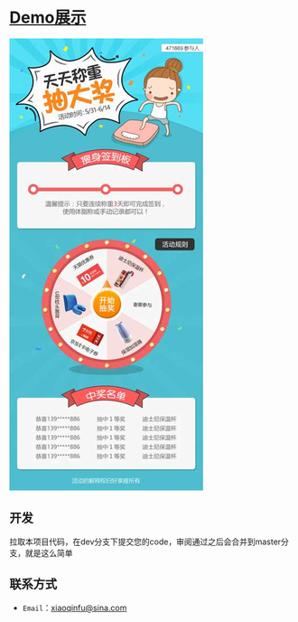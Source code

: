 ﻿# [Demo展示](https://fuxiaoqin.github.io/WeightDraw/index.html)
 
[![image](https://github.com/Fuxiaoqin/WeightDraw/blob/master/images/weight2.jpg?raw=true "点我演示效果")](https://fuxiaoqin.github.io/WeightDraw/index.html)

## 开发
拉取本项目代码，在dev分支下提交您的code，审阅通过之后会合并到master分支，就是这么简单

## 联系方式
- `Email`：xiaoqinfu@sina.com
